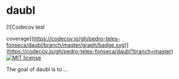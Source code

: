 
<!-- README.md is generated from README.Rmd. Please edit that file -->

# daubl

<!-- badges: start --> [![Codecov test
coverage](https://codecov.io/gh/pedro-teles-fonseca/daubl/branch/master/graph/badge.svg)](https://codecov.io/gh/pedro-teles-fonseca/daubl?branch=master)
[![MIT
license](https://img.shields.io/badge/License-MIT-brightgreen.svg)](https://lbesson.mit-license.org/)
<!-- badges: end -->

The goal of daubl is to …
